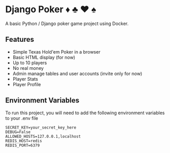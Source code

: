 # Django Poker ♦︎ ♣︎ ♥︎ ♠︎

A basic Python / Django poker game project using Docker.

## Features

- Simple Texas Hold'em Poker in a browser
- Basic HTML display (for now)
- Up to 10 players
- No real money
- Admin manage tables and user accounts (invite only for now)
- Player Stats
- Player Profile

## Environment Variables

To run this project, you will need to add the following environment variables to your .env file

```
SECRET_KEY=your_secret_key_here
DEBUG=False
ALLOWED_HOSTS=127.0.0.1,localhost
REDIS_HOST=redis
REDIS_PORT=6379
```
